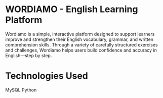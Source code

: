 # WORDIAMO - English Learning Platform

Wordiamo is a simple, interactive platform designed to support learners improve and strengthen their English vocabulary, grammar, and written comprehension skills.
Through a variety of carefully structured exercises and challenges, Wordiamo helps users build confidence and accuracy in English—step by step.

# Technologies Used
MySQL
Python


